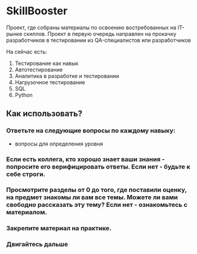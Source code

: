 # SkillBooster

Проект, где собраны материалы по освоению востребованных на IT-рынке скиллов. Проект в первую очередь направлен на прокачку разработчиков в тестировании из QA-специалистов или разработчиков

На сейчас есть:
1. Тестирование как навык
2. Автотестирование
3. Аналитика в разработке и тестировании
4. Нагрузочное тестирование
5. SQL
6. Python

## Как использовать?

### Ответьте на следующие вопросы по каждому навыку:
* вопросы для определения уровня

### Если есть коллега, кто хорошо знает ваши знания - попросите его верифицировать ответы. Если нет - будьте к себе строги.

### Просмотрите разделы от 0 до того, где поставили оценку, на предмет знакомы ли вам все темы. Можете ли вами свободно рассказать эту тему? Если нет - ознакомьтесь с материалом.
### Закрепите материал на практике.
### Двигайтесь дальше
